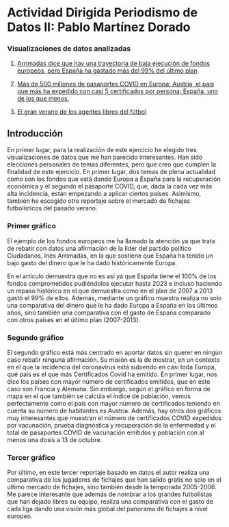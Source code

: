 # Actividad Dirigida Periodismo de Datos II: Pablo Martínez Dorado### Visualizaciones de datos analizadas  1. [Arrimadas dice que hay una trayectoria de baja ejecución de fondos europeos, pero España ha gastado más del 99% del último plan](https://www.newtral.es/factcheck-ejecucion-fondos-europeos-arrimadas/20211113/ )2. [Más de 500 millones de pasaportes COVID en Europa: Austria, el país que más ha expedido con casi 5 certificados por persona; España, uno de los que menos.](https://maldita.es/malditodato/20211110/500-millones-pasaportes-espana-cola/ )3. [El gran verano de los agentes libres del fútbol](https://lab.expansion.com/agentes-libres/ )## IntroducciónEn primer lugar, para la realización de este ejercicio he elegido tres visualizaciones de datos que me han parecido interesantes. Han sido elecciones personales de temas diferentes, pero que creo que cumplen la finalidad de este ejercicio. En primer lugar, dos temas de plena actualidad como son los fondos que está dando Europa a España para la recuperación económica y el segundo el pasaporte COVID, que, dada la cada vez más alta incidencia, están empezando a aplicar ciertos países. Asimismo, también he escogido otro reportaje sobre el mercado de fichajes futbolísticos del pasado verano. ### Primer gráfico El ejemplo de los fondos europeos me ha llamado la atención ya que trata de rebatir con datos una afirmación de la líder del partido político Ciudadanos, Inés Arrimadas, en la que sostiene que España ha tenido un bajo gasto del dinero que le ha dado históricamente Europa. En el artículo demuestra que no es así ya que España tiene el 100% de los fondos comprometidos pudiéndolos ejecutar hasta 2023 e incluso haciendo un repaso histórico en el que demuestra como en el plan de 2007 a 2013 gastó el 99% de ellos. Además, mediante un gráfico muestra realiza no solo una comparativa del dinero que le ha dado Europa a España en los últimos años, sino también una comparativa con el gasto de España comparado con otros países en el último plan (2007-2013). 
### Segundo gráfico El segundo gráfico está más centrado en aportar datos sin querer en ningún caso rebatir ninguna afirmación. Su misión es la de mostrar, en un contexto en el que la incidencia del coronavirus está subiendo en casi toda Europa, qué país es el que más Certificados Covid ha emitido. En primer lugar, nos dice los países con mayor número de certificados emitidos, que en este caso son Francia y Alemana. Sin embargo, según el gráfico en forma de mapa en el que también se calcula el índice de población, vemos perfectamente como el país con mayor número de certificados teniendo en cuenta su número de habitantes es Austria. Además, hay otros dos gráficos muy interesantes que muestran el número de certificados COVID expedidos por vacunación, prueba diagnóstica y recuperación de la enfermedad y el total de pasaportes COVID de vacunación emitidos y población con al menos una dosis a 13 de octubre. ### Tercer gráfico Por último, en este tercer reportaje basado en datos el autor realiza una comparativa de los jugadores de fichajes que han salido gratis no solo en el último mercado de fichajes, sino también desde la temporada 2005-2006. Me parece interesante que además de nombrar a los grandes futbolistas que han dejado libres su equipo, realiza una comparativa con el gasto de cada liga dando una visión más global del panorama de fichajes a nivel europeo. 